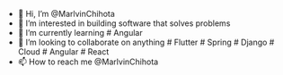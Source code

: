- 👋 Hi, I’m @MarlvinChihota
- 👀 I’m interested in building software that solves problems
- 🌱 I’m currently learning # Angular
- 💞️ I’m looking to collaborate on anything # Flutter # Spring # Django # Cloud # Angular # React
- 📫 How to reach me @MarlvinChihota 
